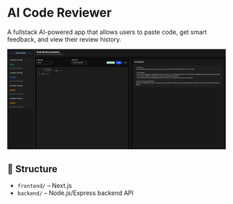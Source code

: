 # AI Code Reviewer

A fullstack AI-powered app that allows users to paste code, get smart feedback, and view their review history.

![alt text](image.png)

## 🧩 Structure

- `frontend/` – Next.js
- `backend/` – Node.js/Express backend API
